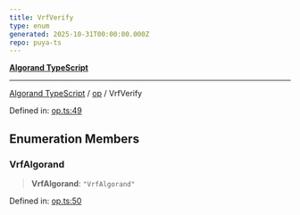 ```yaml
---
title: VrfVerify
type: enum
generated: 2025-10-31T00:00:00.000Z
repo: puya-ts
---
```


[**Algorand TypeScript**](docs/_md/README)

---

[Algorand TypeScript](docs/_md/modules) / [op](/reference/algorand-typescript/api/op/readme/) / VrfVerify

Defined in: [op.ts:49](https://github.com/algorandfoundation/puya-ts/blob/main/packages/algo-ts/src/op.ts#L49)

## Enumeration Members

### VrfAlgorand

> **VrfAlgorand**: `"VrfAlgorand"`

Defined in: [op.ts:50](https://github.com/algorandfoundation/puya-ts/blob/main/packages/algo-ts/src/op.ts#L50)
